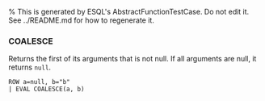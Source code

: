 % This is generated by ESQL's AbstractFunctionTestCase. Do not edit it. See ../README.md for how to regenerate it.

### COALESCE
Returns the first of its arguments that is not null. If all arguments are null, it returns `null`.

```esql
ROW a=null, b="b"
| EVAL COALESCE(a, b)
```
